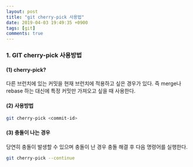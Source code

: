 ```yaml
---
layout: post
title: "git cherry-pick 사용법"
date: 2019-04-03 19:49:35 +0900
tags: [git]
comments: true
---
```

### 1. GIT cherry-pick 사용방법

#### (1) cherry-pick?

다른 브런치에 있는 커밋을 현재 브런치에 적용하고 싶은 경우가 있다.
즉 merge나 rebase 하는 대신에 특정 커밋만 가져오고 싶을 때 사용한다.

#### (2) 사용방법

```sh
git cherry-pick <commit-id>
```


#### (3) 충돌이 나는 경우

당연히 충돌이 발생할 수 있으며 충돌이 난 경우 충돌 해결 후 다음 명령어를 실행한다.

```sh
git cherry-pick --continue
```
